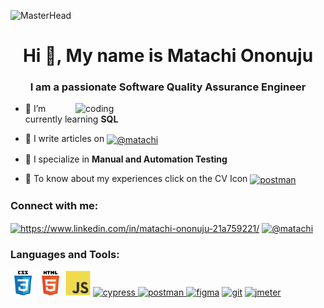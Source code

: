 ![MasterHead](https://t4.ftcdn.net/jpg/05/96/27/43/360_F_596274354_QIArRgTxBzFg4M8IzNDOapFg7KNNDu8R.jpg)
<h1 align="center">Hi 👋, My name is Matachi Ononuju</h1>
<h3 align="center">I am a passionate Software Quality Assurance Engineer</h3>
<img align="right" alt="coding" width="400" src="https://png.pngtree.com/background/20230525/original/pngtree-female-programmer-in-front-of-computer-screens-picture-image_2734159.jpg">

- 🌱 I’m currently learning **SQL**

- 📝 I write articles on <a href="https://matachi.hashnode.dev/"><img align="center" src="https://raw.githubusercontent.com/rahuldkjain/github-profile-readme-generator/master/src/images/icons/Social/hashnode.svg" alt="@matachi" height="30" width="40" /></a>

- 💬 I specialize in **Manual and Automation Testing**

- 📄 To know about my experiences click on the CV Icon <a href="https://bit.ly/matachi" target="_blank" rel="noreferrer"><img align="center" src="https://cdn-icons-png.flaticon.com/128/909/909212.png" alt="postman" width="40" height="40"></a>


<h3 align="left">Connect with me:</h3>
<p align="left">
<a href="https://linkedin.com/in/https://www.linkedin.com/in/matachi-ononuju-21a759221/" target="blank"><img align="center" src="https://raw.githubusercontent.com/rahuldkjain/github-profile-readme-generator/master/src/images/icons/Social/linked-in-alt.svg" alt="https://www.linkedin.com/in/matachi-ononuju-21a759221/" height="30" width="40" /></a>
<a href="https://hashnode.com/@matachi" target="blank"><img align="center" src="https://raw.githubusercontent.com/rahuldkjain/github-profile-readme-generator/master/src/images/icons/Social/hashnode.svg" alt="@matachi" height="30" width="40" /></a>
</p>

<h3 align="left">Languages and Tools:</h3>
<p align="left"> 
<a href="https://www.w3schools.com/css/" target="_blank" rel="noreferrer"><img src="https://raw.githubusercontent.com/devicons/devicon/master/icons/css3/css3-original-wordmark.svg" alt="css3" width="40" height="40"/></a>   <a href="https://www.w3.org/html/" target="_blank" rel="noreferrer"><img src="https://raw.githubusercontent.com/devicons/devicon/master/icons/html5/html5-original-wordmark.svg" alt="html5" width="40" height="40"/></a>  <a href="https://developer.mozilla.org/en-US/docs/Web/JavaScript" target="_blank" rel="noreferrer"><img src="https://raw.githubusercontent.com/devicons/devicon/master/icons/javascript/javascript-original.svg" alt="javascript" width="40" height="40"/></a>    <a href="https://www.cypress.io" target="_blank" rel="noreferrer"><img src="https://raw.githubusercontent.com/simple-icons/simple-icons/6e46ec1fc23b60c8fd0d2f2ff46db82e16dbd75f/icons/cypress.svg" alt="cypress" width="40" height="40"/> </a>    <a href="https://postman.com" target="_blank" rel="noreferrer"> <img src="https://www.vectorlogo.zone/logos/getpostman/getpostman-icon.svg" alt="postman" width="40" height="40"/> </a>    <a href="https://www.figma.com/" target="_blank" rel="noreferrer"><img src="https://www.vectorlogo.zone/logos/figma/figma-icon.svg" alt="figma" width="40" height="40"/></a>  <a href="https://git-scm.com/" target="_blank" rel="noreferrer"><img src="https://www.vectorlogo.zone/logos/git-scm/git-scm-icon.svg" alt="git" width="40" height="40"/></a>    <a href="https://jmeter.apache.org/" target="_blank" rel="noreferrer"><img src="https://jmeter.apache.org/images/logo.svg" alt="jmeter" width="40" height="40"/></a>
</p>

